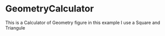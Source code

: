 # GeometryCalculator
This is a Calculator of Geometry figure in this example I use a Square and Triangule
